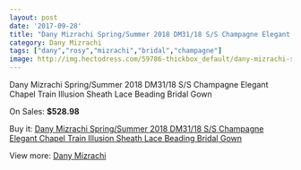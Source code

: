 ```yaml
---
layout: post
date: '2017-09-28'
title: "Dany Mizrachi Spring/Summer 2018 DM31/18 S/S Champagne Elegant Chapel Train Illusion Sheath Lace Beading Bridal Gown"
category: Dany Mizrachi
tags: ["dany","rosy","mizrachi","bridal","champagne"]
image: http://img.hectodress.com/59786-thickbox_default/dany-mizrachi-spring-summer-2018-dm31-18-s-s-champagne-elegant-chapel-train-illusion-sheath-lace-beading-bridal-gown.jpg
---
```

Dany Mizrachi Spring/Summer 2018 DM31/18 S/S Champagne Elegant Chapel Train Illusion Sheath Lace Beading Bridal Gown

On Sales: **$528.98**
<a href="https://www.hectodress.com/dany-mizrachi/18996-dany-mizrachi-spring-summer-2018-dm31-18-s-s-champagne-elegant-chapel-train-illusion-sheath-lace-beading-bridal-gown.html"><amp-img layout="responsive" width="600" height="600" src="//img.hectodress.com/59786-thickbox_default/dany-mizrachi-spring-summer-2018-dm31-18-s-s-champagne-elegant-chapel-train-illusion-sheath-lace-beading-bridal-gown.jpg" alt="Dany Mizrachi Spring/Summer 2018 DM31/18 S/S Champagne Elegant Chapel Train Illusion Sheath Lace Beading Bridal Gown 0" /></a>
<a href="https://www.hectodress.com/dany-mizrachi/18996-dany-mizrachi-spring-summer-2018-dm31-18-s-s-champagne-elegant-chapel-train-illusion-sheath-lace-beading-bridal-gown.html"><amp-img layout="responsive" width="600" height="600" src="//img.hectodress.com/59791-thickbox_default/dany-mizrachi-spring-summer-2018-dm31-18-s-s-champagne-elegant-chapel-train-illusion-sheath-lace-beading-bridal-gown.jpg" alt="Dany Mizrachi Spring/Summer 2018 DM31/18 S/S Champagne Elegant Chapel Train Illusion Sheath Lace Beading Bridal Gown 1" /></a>
<a href="https://www.hectodress.com/dany-mizrachi/18996-dany-mizrachi-spring-summer-2018-dm31-18-s-s-champagne-elegant-chapel-train-illusion-sheath-lace-beading-bridal-gown.html"><amp-img layout="responsive" width="600" height="600" src="//img.hectodress.com/59790-thickbox_default/dany-mizrachi-spring-summer-2018-dm31-18-s-s-champagne-elegant-chapel-train-illusion-sheath-lace-beading-bridal-gown.jpg" alt="Dany Mizrachi Spring/Summer 2018 DM31/18 S/S Champagne Elegant Chapel Train Illusion Sheath Lace Beading Bridal Gown 2" /></a>
<a href="https://www.hectodress.com/dany-mizrachi/18996-dany-mizrachi-spring-summer-2018-dm31-18-s-s-champagne-elegant-chapel-train-illusion-sheath-lace-beading-bridal-gown.html"><amp-img layout="responsive" width="600" height="600" src="//img.hectodress.com/59789-thickbox_default/dany-mizrachi-spring-summer-2018-dm31-18-s-s-champagne-elegant-chapel-train-illusion-sheath-lace-beading-bridal-gown.jpg" alt="Dany Mizrachi Spring/Summer 2018 DM31/18 S/S Champagne Elegant Chapel Train Illusion Sheath Lace Beading Bridal Gown 3" /></a>
<a href="https://www.hectodress.com/dany-mizrachi/18996-dany-mizrachi-spring-summer-2018-dm31-18-s-s-champagne-elegant-chapel-train-illusion-sheath-lace-beading-bridal-gown.html"><amp-img layout="responsive" width="600" height="600" src="//img.hectodress.com/59788-thickbox_default/dany-mizrachi-spring-summer-2018-dm31-18-s-s-champagne-elegant-chapel-train-illusion-sheath-lace-beading-bridal-gown.jpg" alt="Dany Mizrachi Spring/Summer 2018 DM31/18 S/S Champagne Elegant Chapel Train Illusion Sheath Lace Beading Bridal Gown 4" /></a>
<a href="https://www.hectodress.com/dany-mizrachi/18996-dany-mizrachi-spring-summer-2018-dm31-18-s-s-champagne-elegant-chapel-train-illusion-sheath-lace-beading-bridal-gown.html"><amp-img layout="responsive" width="600" height="600" src="//img.hectodress.com/59787-thickbox_default/dany-mizrachi-spring-summer-2018-dm31-18-s-s-champagne-elegant-chapel-train-illusion-sheath-lace-beading-bridal-gown.jpg" alt="Dany Mizrachi Spring/Summer 2018 DM31/18 S/S Champagne Elegant Chapel Train Illusion Sheath Lace Beading Bridal Gown 5" /></a>

Buy it: [Dany Mizrachi Spring/Summer 2018 DM31/18 S/S Champagne Elegant Chapel Train Illusion Sheath Lace Beading Bridal Gown](https://www.hectodress.com/dany-mizrachi/18996-dany-mizrachi-spring-summer-2018-dm31-18-s-s-champagne-elegant-chapel-train-illusion-sheath-lace-beading-bridal-gown.html "Dany Mizrachi Spring/Summer 2018 DM31/18 S/S Champagne Elegant Chapel Train Illusion Sheath Lace Beading Bridal Gown")

View more: [Dany Mizrachi](https://www.hectodress.com/312-dany-mizrachi "Dany Mizrachi")